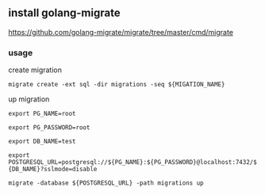 ## install golang-migrate
https://github.com/golang-migrate/migrate/tree/master/cmd/migrate

### usage
create migration

```migrate create -ext sql -dir migrations -seq ${MIGATION_NAME}```

up migration

```export PG_NAME=root```

```export PG_PASSWORD=root```

```export DB_NAME=test```

```export POSTGRESQL_URL=postgresql://${PG_NAME}:${PG_PASSWORD}@localhost:7432/${DB_NAME}?sslmode=disable```

```migrate -database ${POSTGRESQL_URL} -path migrations up```